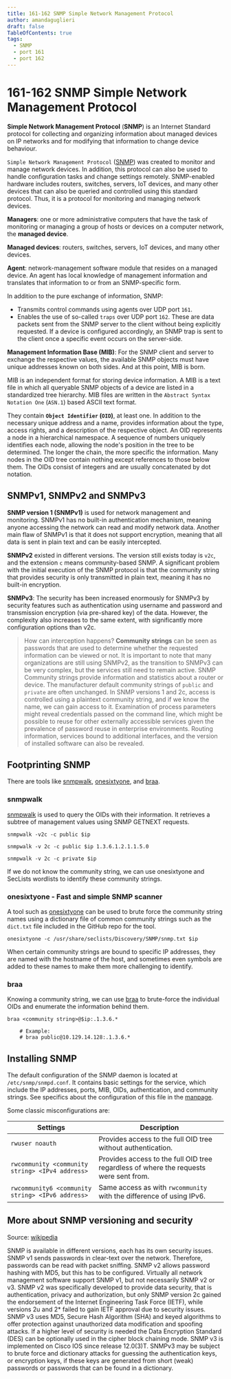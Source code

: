 ```yaml
---
title: 161-162 SNMP Simple Network Management Protocol 
author: amandaguglieri
draft: false
TableOfContents: true
tags:
  - SNMP
  - port 161
  - port 162
---
```


# 161-162 SNMP Simple Network Management Protocol 

**Simple Network Management Protocol** (**SNMP**) is an Internet Standard protocol for collecting and organizing information about managed devices on IP networks and for modifying that information to change device behaviour.

`Simple Network Management Protocol` ([SNMP](https://datatracker.ietf.org/doc/html/rfc1157)) was created to monitor and manage network devices. In addition, this protocol can also be used to handle configuration tasks and change settings remotely. SNMP-enabled hardware includes routers, switches, servers, IoT devices, and many other devices that can also be queried and controlled using this standard protocol. Thus, it is a protocol for monitoring and managing network devices.

**Managers**:  one or more administrative computers that have the task of monitoring or managing a group of hosts or devices on a computer network, the **managed device**.

**Managed devices**:  routers, switches, servers, IoT devices, and many other devices.

**Agent**:  network-management software module that resides on a managed device. An agent has local knowledge of management information and translates that information to or from an SNMP-specific form. 

In addition to the pure exchange of information, SNMP: 

- Transmits control commands using agents over UDP port `161`. 
- Enables the use of so-called `traps` over UDP port `162`. These are data packets sent from the SNMP server to the client without being explicitly requested. If a device is configured accordingly, an SNMP trap is sent to the client once a specific event occurs on the server-side.


**Management Information Base (MIB)**: For the SNMP client and server to exchange the respective values, the available SNMP objects must have unique addresses known on both sides. And at this point, MIB is born. 

MIB is an independent format for storing device information. A MIB is a text file in which all queryable SNMP objects of a device are listed in a standardized tree hierarchy. MIB files are written in the `Abstract Syntax Notation One` (`ASN.1`) based ASCII text format. 

They contain **`Object Identifier` (`OID`)**, at least one. In addition to the necessary unique address and a name, provides information about the type, access rights, and a description of the respective object. An OID represents a node in a hierarchical namespace. A sequence of numbers uniquely identifies each node, allowing the node's position in the tree to be determined. The longer the chain, the more specific the information. Many nodes in the OID tree contain nothing except references to those below them. The OIDs consist of integers and are usually concatenated by dot notation.


## SNMPv1, SNMPv2 and SNMPv3

**SNMP version 1 (SNMPv1)** is used for network management and monitoring. SNMPv1 has no built-in authentication mechanism, meaning anyone accessing the network can read and modify network data. Another main flaw of SNMPv1 is that it does not support encryption, meaning that all data is sent in plain text and can be easily intercepted. 

**SNMPv2** existed in different versions. The version still exists today is `v2c`, and the extension `c` means community-based SNMP. A significant problem with the initial execution of the SNMP protocol is that the community string that provides security is only transmitted in plain text, meaning it has no built-in encryption.

**SNMPv3**: The security has been increased enormously for SNMPv3 by security features such as authentication using username and password and transmission encryption (via pre-shared key) of the data. However, the complexity also increases to the same extent, with significantly more configuration options than v2c.


> How can interception happens? **Community strings** can be seen as passwords that are used to determine whether the requested information can be viewed or not. It is important to note that many organizations are still using SNMPv2, as the transition to SNMPv3 can be very complex, but the services still need to remain active. SNMP Community strings provide information and statistics about a router or device. The manufacturer default community strings of `public` and `private` are often unchanged. In SNMP versions 1 and 2c, access is controlled using a plaintext community string, and if we know the name, we can gain access to it. Examination of process parameters might reveal credentials passed on the command line, which might be possible to reuse for other externally accessible services given the prevalence of password reuse in enterprise environments. Routing information, services bound to additional interfaces, and the version of installed software can also be revealed.

## Footprinting SNMP

There are tools like [snmpwalk](snmpwalk.md), [onesixtyone](onesixtyone.md), and [braa](braa.md). 


### snmpwalk

[snmpwalk](snmpwalk.md) is used to query the OIDs with their information. It retrieves a subtree of management values using SNMP GETNEXT requests.

```shell-session
snmpwalk -v2c -c public $ip
```

```shell-session
snmpwalk -v 2c -c public $ip 1.3.6.1.2.1.1.5.0
```

```shell-session
snmpwalk -v 2c -c private $ip
```

 If we do not know the community string, we can use onesixtyone and SecLists wordlists to identify these community strings.


### onesixtyone - Fast and simple SNMP scanner

A tool such as [onesixtyone](onesixtyone.md) can be used to brute force the community string names using a dictionary file of common community strings such as the `dict.txt` file included in the GitHub repo for the tool.

```shell-session
onesixtyone -c /usr/share/seclists/Discovery/SNMP/snmp.txt $ip
```

When certain community strings are bound to specific IP addresses, they are named with the hostname of the host, and sometimes even symbols are added to these names to make them more challenging to identify.


### braa 

Knowing a community string, we can use [braa](braa.md) to brute-force the individual OIDs and enumerate the information behind them.

```shell-session
braa <community string>@$ip:.1.3.6.*   

	# Example:
	# braa public@10.129.14.128:.1.3.6.*
```


## Installing SNMP

The default configuration of the SNMP daemon is located at `/etc/snmp/snmpd.conf`. It contains basic settings for the service, which include the IP addresses, ports, MIB, OIDs, authentication, and community strings. See specifics about the configuration of this file in the [manpage](http://www.net-snmp.org/docs/man/snmpd.conf.html).

Some classic misconfigurations are:

|**Settings**|**Description**|
|---|---|
|`rwuser noauth`|Provides access to the full OID tree without authentication.|
|`rwcommunity <community string> <IPv4 address>`|Provides access to the full OID tree regardless of where the requests were sent from.|
|`rwcommunity6 <community string> <IPv6 address>`|Same access as with `rwcommunity` with the difference of using IPv6.|


## More about SNMP versioning and security

Source: [wikipedia](https://en.wikipedia.org/wiki/Simple_Network_Management_Protocol)

SNMP is available in different versions, each has its own security issues. SNMP v1 sends passwords in clear-text over the network. Therefore, passwords can be read with packet sniffing. SNMP v2 allows password hashing with MD5, but this has to be configured. Virtually all network management software support SNMP v1, but not necessarily SNMP v2 or v3. SNMP v2 was specifically developed to provide data security, that is authentication, privacy and authorization, but only SNMP version 2c gained the endorsement of the Internet Engineering Task Force (IETF), while versions 2u and 2* failed to gain IETF approval due to security issues. SNMP v3 uses MD5, Secure Hash Algorithm (SHA) and keyed algorithms to offer protection against unauthorized data modification and spoofing attacks. If a higher level of security is needed the Data Encryption Standard (DES) can be optionally used in the cipher block chaining mode. SNMP v3 is implemented on Cisco IOS since release 12.0(3)T. SNMPv3 may be subject to brute force and dictionary attacks for guessing the authentication keys, or encryption keys, if these keys are generated from short (weak) passwords or passwords that can be found in a dictionary.